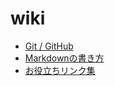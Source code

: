 # wiki

- [Git / GitHub](https://github.com/kobe-pablo/wiki/blob/main/docs/git-and-github.md)
- [Markdownの書き方](https://github.com/kobe-pablo/wiki/blob/main/docs/markdown.md)
- [お役立ちリンク集](https://github.com/kobe-pablo/wiki/blob/main/docs/awesome-articles.md)
